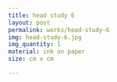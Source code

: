 ```yaml
---
title: head study 6
layout: post
permalink: works/head-study-6
img: head-study-6.jpg
img_quantity: 1
material: ink on paper
size: cm x cm

---
```

